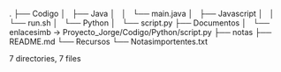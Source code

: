 .
├── Codigo
│   ├── Java
│   │   └── main.java
│   ├── Javascript
│   │   └── run.sh
│   └── Python
│       └── script.py
├── Documentos
│   └── enlacesimb -> Proyecto_Jorge/Codigo/Python/script.py
├── notas
├── README.md
└── Recursos
    └── Notasimportentes.txt

7 directories, 7 files
